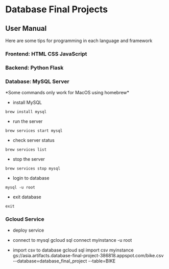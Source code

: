 # Database Final Projects

## User Manual

Here are some tips for programming in each language and framework

### Frontend: HTML CSS JavaScript

### Backend: Python Flask

### Database: MySQL Server

\*Some commands only work for MacOS using homebrew\*

- install MySQL

```
brew install mysql
```

- run the server

```
brew services start mysql
```

- check server status

```
brew services list
```

- stop the server

```
brew services stop mysql
```

- login to database

```
mysql -u root
```

- exit database

```
exit
```

### Gcloud Service

- deploy service
  

- connect to mysql
  gcloud sql connect myinstance -u root

- import csv to database
  gcloud sql import csv myinstance gs://asia.artifacts.database-final-project-386818.appspot.com/bike.csv --database=database_final_project --table=BIKE
